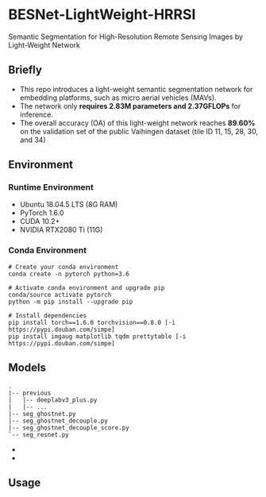 # BESNet-LightWeight-HRRSI

Semantic Segmentation for High-Resolution Remote Sensing Images by Light-Weight Network



## Briefly

* This repo introduces a light-weight semantic segmentation network for embedding platforms, such as micro aerial vehicles (MAVs).
* The network only **requires 2.83M parameters and 2.37GFLOPs** for inference.
* The overall accuracy (OA) of this light-weight network reaches **89.60%** on the validation set of the public Vaihingen dataset (tile ID 11, 15, 28, 30, and 34) 



## Environment

### Runtime Environment

- Ubuntu 18.04.5 LTS (8G RAM)
- PyTorch 1.6.0
- CUDA 10.2+
- NVIDIA RTX2080 Ti (11G)

### Conda Environment

```shell
# Create your conda environment
conda create -n pytorch python=3.6

# Activate conda environment and upgrade pip
conda/source activate pytorch
python -m pip install --upgrade pip

# Install dependencies
pip install torch==1.6.0 torchvision==0.8.0 [-i https://pypi.douban.com/simpe]
pip install imgaug matplotlib tqdm prettytable [-i https://pypi.douban.com/simpe]
```



## Models

```
.
|-- previous
|   |-- deeplabv3_plus.py
|   |-- ...
|-- seg_ghostnet.py
|-- seg_ghostnet_decouple.py
|-- seg_ghostnet_decouple_score.py
`-- seg_resnet.py
```

* 
* 



## Usage



